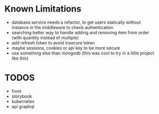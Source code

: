 # Known Limitations

- database.service needs a refactor, to get users statically without instance in the middleware to check authentication
- searching better way to handle adding and removing item from order (with quantity instead of multiple)
- add refresh token to avoid insecure token
- maybe sessions, cookies or api key to be more secure
- use something else than mongodb (this was cool to try in a little project like this)

# TODOS

- front
- storybook
- kubernetes
- api graphql
